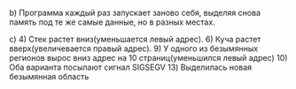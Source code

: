 b) Программа каждый раз запускает заново себя, выделяя снова память под те же 
самые данные, но в разных местах.

c) 
  4) Стек растет вниз(уменьшается левый адрес).
  6) Куча растет вверх(увеличевается правый адрес).
  9) У одного из безымянных регионов вырос вниз адрес на 10 страниц(уменьшился левый адрес)
  10) Оба варианта посылают сигнал SIGSEGV
  13) Выделилась новая безымянная область
